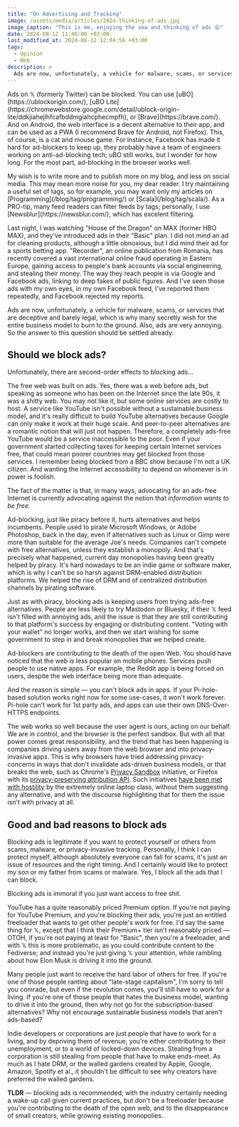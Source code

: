 ```yaml
---
title: "On Advertising and Tracking"
image: /assets/media/articles/2024-thinking-of-ads.jpg
image_caption: "This is me, enjoying the sea and thinking of ads 😜"
date: 2024-08-12 11:46:00 +03:00
last_modified_at: 2024-08-12 12:04:56 +03:00
tags:
  - Opinion
  - Web
description: >
  Ads are now, unfortunately, a vehicle for malware, scams, or services that are deceptive and barely legal. But, should we block ads?
---
```


<p class="intro" markdown=1>
Ads on 𝕏 (formerly Twitter) can be blocked. You can use [uBO](https://ublockorigin.com/), [uBO Lite](https://chromewebstore.google.com/detail/ublock-origin-lite/ddkjiahejlhfcafbddmgiahcphecmpfh), or [Brave](https://brave.com/). And on Android, the web interface is a decent alternative to their app, and can be used as a PWA (I recommend Brave for Android, not Firefox). This, of course, is a cat and mouse game. For instance, Facebook has made it hard for ad-blockers to keep up, they probably have a team of engineers working on anti-ad-blocking tech; uBO still works, but I wonder for how long. For the most part, ad-blocking in the browser works well.
</p>

<p class="info-bubble" markdown="1">
My wish is to write more and to publish more on my blog, and less on social media. This may mean more noise for you, my dear reader. I try maintaining a useful set of tags, so for example, you may want only my articles on [Programming](/blog/tag/programming/) or [Scala](/blog/tag/scala/). As a PRO-tip, many feed readers can filter feeds by tags; personally, I use [Newsblur](https://newsblur.com/), which has excelent filtering.
</p>

Last night, I was watching "House of the Dragon" on MAX (former HBO MAX), and they've introduced ads in their "Basic" plan. I did not mind an ad for cleaning products, although a little obnoxious, but I did mind their ad for a sports betting app. "Recorder", an online publication from Romania, has recently covered a vast international online fraud operating in Eastern Europe, gaining access to people's bank accounts via social engineering, and stealing their money. The way they reach people is via Google and Facebook ads, linking to deep fakes of public figures. And I've seen those ads with my own eyes, in my own Facebook feed, I've reported them repeatedly, and Facebook rejected my reports. 

Ads are now, unfortunately, a vehicle for malware, scams, or services that are deceptive and barely legal, which is why many secretly wish for the entire business model to burn to the ground. Also, ads are very annoying. So the answer to this question should be settled already:

## Should we block ads?

Unfortunately, there are second-order effects to blocking ads...

The free web was built on ads. Yes, there was a web before ads, but speaking as someone who has been on the Internet since the late 90s, it was a shitty web. You may not like it, but some online services are costly to host. A service like YouTube isn't possible without a sustainable business model, and it's really difficult to build YouTube alternatives because Google can only make it work at their huge scale. And peer-to-peer alternatives are a romantic notion that will just not happen. Therefore, a completely ads-free YouTube would be a service inaccessible to the poor. Even if your government started collecting taxes for keeping certain Internet services free, that could mean poorer countries may get blocked from those services. I remember being blocked from a BBC show because I'm not a UK citizen. And wanting the Internet accessibility to depend on whomever is in power is foolish.

The fact of the matter is that, in many ways, advocating for an ads-free Internet is currently advocating against the notion that *information wants to be free*.

Ad-blocking, just like piracy before it, hurts alternatives and helps incumbents. People used to pirate Microsoft Windows, or Adobe Photoshop, back in the day, even if alternatives such as Linux or Gimp were more than suitable for the average Joe's needs. Companies can't compete with free alternatives, unless they establish a monopoly. And that's precisely what happened, current day monopolies having been greatly helped by piracy. It's hard nowadays to be an indie game or software maker, which is why I can't be so harsh against DRM-enabled distribution platforms. We helped the rise of DRM and of centralized distribution channels by pirating software.

Just as with piracy, blocking ads is keeping users from trying ads-free alternatives. People are less likely to try Mastodon or Bluesky, if their 𝕏 feed isn't filled with annoying ads, and the issue is that they are still contributing to that platform's success by engaging or distributing content. "Voting with your wallet" no longer works, and then we start wishing for some government to step in and break monopolies that we helped create.

Ad-blockers are contributing to the death of the open Web. You should have noticed that the web is less popular on mobile phones. Services push people to use native apps. For example, the Reddit app is being forced on users, despite the web interface being more than adequate.

And the reason is simple — you can't block ads in apps. If your Pi-hole-based solution works right now for some use-cases, it won't work forever. Pi-hole can't work for 1st party ads, and apps can use their own DNS-Over-HTTPS endpoints.

The web works so well because the user agent is ours, acting on our behalf. We are in control, and the browser is the perfect sandbox. But with all that power comes great responsibility, and the trend that has been happening is companies driving users away from the web browser and into privacy-invasive apps. This is why browsers have tried addressing privacy-concerns in ways that don't invalidate ads-driven business models, or that breaks the web, such as Chrome's [Privacy Sandbox](https://privacysandbox.com/) initiative, or Firefox with its [privacy-preserving attribution API](https://github.com/mozilla/explainers/tree/main/ppa-experiment). Such initiatives [have been met with hostility](https://www.reddit.com/r/firefox/comments/1e43w7v/a_word_about_private_attribution_in_firefox/) by the extremely online laptop class, without them suggesting any alternative, and with the discourse highlighting that for them the issue isn't with privacy at all.

## Good and bad reasons to block ads

Blocking ads is legitimate if you want to protect yourself or others from scams, malware, or privacy-invasive tracking. Personally, I think I can protect myself, although absolutely everyone can fall for scams, it's just an issue of resources and the right timing. And I certainly would like to protect my son or my father from scams or malware. Yes, I block all the ads that I can block.

Blocking ads is immoral if you just want access to free shit.

YouTube has a quite reasonably priced Premium option. If you're not paying for YouTube Premium, and you're blocking their ads, you're just an entitled freeloader that wants to get other people's work for free. I'd say the same thing for 𝕏, except that I think their Premium+ tier isn't reasonably priced — OTOH, if you're not paying at least for "Basic", then you're a freeloader, and with 𝕏 this is more problematic, as you could contribute content to the Fediverse; and instead you're just giving 𝕏 your attention, while rambling about how Elon Musk is driving it into the ground.

Many people just want to receive the hard labor of others for free. If you're one of those people ranting about "late-stage capitalism", I'm sorry to tell you comrade, but even if the revolution comes, you'll still have to work for a living. If you're one of those people that hates the business model, wanting to drive it into the ground, then why not go for the subscription-based alternatives? Why not encourage sustainable business models that aren't ads-based?

Indie developers or corporations are just people that have to work for a living, and by depriving them of revenue, you're either contributing to their unemployment, or to a world of locked-down devices. Stealing from a corporation is still stealing from people that have to make ends-meet. As much as I hate DRM, or the walled gardens created by Apple, Google, Amazon, Spotify et al., it shouldn't be difficult to see why creators have preferred the walled gardens. 

**TLDR** — blocking ads is recommended, with the industry certainly needing a wake-up call given current practices, but don't be a freeloader because you're contributing to the death of the open web, and to the disappearance of small creators, while growing existing monopolies.
